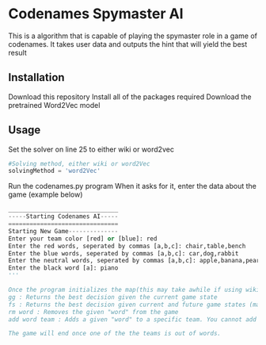 # Codenames Spymaster AI

This is a algorithm that is capable of playing the spymaster role in a game of codenames. It takes user data and outputs the hint that will yield the best result

## Installation

Download this repository
Install all of the packages required
Download the pretrained Word2Vec model

## Usage

Set the solver on line 25 to either wiki or word2vec
```python
#Solving method, either wiki or word2Vec
solvingMethod = 'word2Vec'
```

Run the codenames.py program
When it asks for it, enter the data about the game (example below)

```python
_______________________________
-----Starting Codenames AI-----        
===============================        
Starting New Game--------------        
Enter your team color [red] or [blue]: red
Enter the red words, seperated by commas [a,b,c]: chair,table,bench
Enter the blue words, seperated by commas [a,b,c]: car,dog,rabbit
Enter the neutral words, seperated by commas [a,b,c]: apple,banana,pear
Enter the black word [a]: piano
'''

Once the program initializes the map(this may take awhile if using wikipedia), you can choose decisions to make:
gg : Returns the best decision given the current game state
fs : Returns the best decision given current and future game states (may take awhile to compute)
rm word : Removes the given "word" from the game
add word team : Adds a given "word" to a specific team. You cannot add words that were not in the originally calculated map

The game will end once one of the the teams is out of words.
